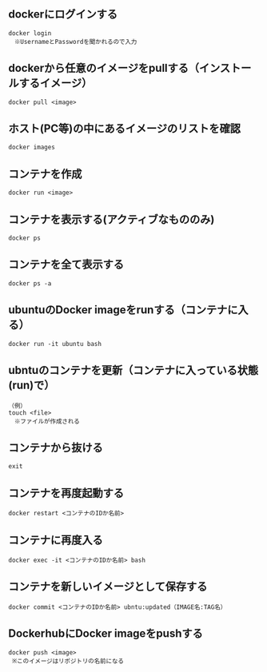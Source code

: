 
## dockerにログインする
```ubuntu
docker login
　※UsernameとPasswordを聞かれるので入力
```

## dockerから任意のイメージをpullする（インストールするイメージ）
```ubuntu
docker pull <image>

```
## ホスト(PC等)の中にあるイメージのリストを確認
```ubuntu
docker images
```
## コンテナを作成
```ubuntu
docker run <image>
```

## コンテナを表示する(アクティブなもののみ)
```ubuntu
docker ps
```

## コンテナを全て表示する
```ubuntu
docker ps -a
```

## ubuntuのDocker imageをrunする（コンテナに入る）
```ubuntu
docker run -it ubuntu bash
```

## ubntuのコンテナを更新（コンテナに入っている状態(run)で）
```ubuntu
（例）
touch <file>
　※ファイルが作成される
```

## コンテナから抜ける
```ubuntu
exit
```

## コンテナを再度起動する
```ubuntu
docker restart <コンテナのIDか名前>
```

## コンテナに再度入る
```ubuntu
docker exec -it <コンテナのIDか名前> bash
```

## コンテナを新しいイメージとして保存する
```ubuntu
docker commit <コンテナのIDか名前> ubntu:updated（IMAGE名:TAG名）
```

## DockerhubにDocker imageをpushする
```ubuntu
docker push <image>
 ※このイメージはリポジトリの名前になる
```




